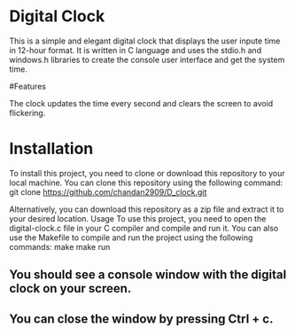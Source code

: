 # Digital Clock
This is a simple and elegant digital clock that displays the user inpute time in 12-hour format. It is written in C language and uses the stdio.h and windows.h libraries to create the console user interface and get the system time.

#Features

The clock updates the time every second and clears the screen to avoid flickering.

# Installation
To install this project, you need to clone or download this repository to your local machine.
You can clone this repository using the following command:
git clone https://github.com/chandan2909/D_clock.git

Alternatively, you can download this repository as a zip file and extract it to your desired location.
Usage
To use this project, you need to open the digital-clock.c file in your C compiler and compile and run it.
You can also use the Makefile to compile and run the project using the following commands:
make
make run

## You should see a console window with the digital clock on your screen.
## You can close the window by pressing Ctrl + c.
